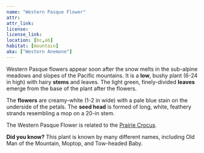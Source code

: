 ```yaml
---
name: "Western Pasque Flower"
attr:
attr_link:
license:
license_link:
location: [bc,ab]
habitat: [mountain]
aka: ["Western Anemone"]
---
```

Western Pasque flowers appear soon after the snow melts in the sub-alpine meadows and slopes of the Pacific mountains. It is a **low**, bushy plant (6-24 in high) with hairy **stems** and leaves. The light green, finely-divided **leaves** emerge from the base of the plant after the flowers.

The **flowers** are creamy-white (1-2 in wide) with a pale blue stain on the underside of the petals. The **seed head** is formed of long, white, feathery strands resembling a mop on a 20-in stem.

The Western Pasque Flower is related to the [Prairie Crocus](/plants/pracrocus).

**Did you know?** This plant is known by many different names, including Old Man of the Mountain, Moptop, and Tow-headed Baby.
